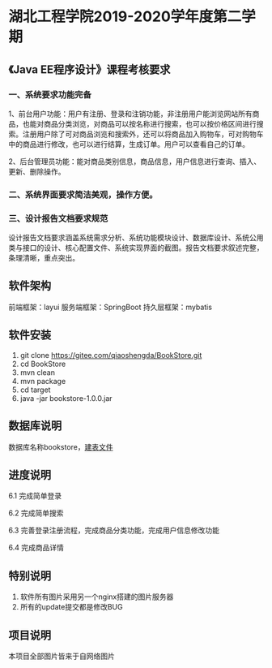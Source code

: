 # 湖北工程学院2019-2020学年度第二学期

## 《Java EE程序设计》课程考核要求

### 一、系统要求功能完备 

​	1、前台用户功能：用户有注册、登录和注销功能，非注册用户能浏览网站所有商品，也能对商品分类浏览，对商品可以按名称进行搜索，也可以按价格区间进行搜索。注册用户除了可对商品浏览和搜索外，还可以将商品加入购物车，可对购物车中的商品进行修改，也可以进行结算，生成订单。用户可以查看自己的订单。

​	2、后台管理员功能：能对商品类别信息，商品信息，用户信息进行查询、插入、更新、删除操作。

### 二、系统界面要求简洁美观，操作方便。

### 三、设计报告文档要求规范

设计报告文档要求涵盖系统需求分析、系统功能模块设计、数据库设计、系统公用类与接口的设计、核心配置文件、系统实现界面的截图。报告文档要求叙述完整，条理清晰，重点突出。

## 软件架构

前端框架：layui
服务端框架：SpringBoot
持久层框架：mybatis

## 软件安装

1. git clone https://gitee.com/qiaoshengda/BookStore.git
2. cd BookStore
3. mvn clean
4. mvn package
5. cd target
6. java -jar bookstore-1.0.0.jar

## 数据库说明

数据库名称bookstore，[建表文件](database/mysql.sql)

## 进度说明

6.1 完成简单登录

6.2 完成简单搜索

6.3 完善登录注册流程，完成商品分类功能，完成用户信息修改功能

6.4 完成商品详情

## 特别说明

1. 软件所有图片采用另一个nginx搭建的图片服务器
2. 所有的update提交都是修改BUG

## 项目说明

本项目全部图片皆来于自网络图片